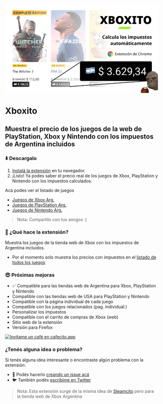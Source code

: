 ![Xboxito](/assets/github-cover.jpeg "Xboxito")

# Xboxito

## Muestra el precio de los juegos de la web de PlayStation, Xbox y Nintendo con los impuestos de Argentina incluidos

### ⬇️ Descargalo

1. [Instalá la extensión](https://chrome.google.com/webstore/detail/xboxito/kodbfkngjgckpmipedoomkdhhihioaio) en tu navegador.
2. ¡Listo! Ya podes saber el precio real de los juegos de Xbox, PlayStation y Nintendo con los impuestos calculados.

Acá podes ver el listado de juegos
- [Juegos de Xbox Arg.](https://www.xbox.com/es-ar/games/all-games)
- [Juegos de PlayStation Arg.](https://store.playstation.com/es-ar/category/35027334-375e-423b-b500-0d4d85eff784)
- [Juegos de Nintendo Arg.](https://store.nintendo.com.ar/)

> Nota: Compartilo con tus amigos :)


### 🙋 ¿Qué hace la extensión?

Muestra los juegos de la tienda web de Xbox con los impuestos de Argentina incluidos.

- Por el momento solo muestra los precios con impuestos en el [listado de todos los juegos](https://www.xbox.com/es-ar/games/all-games)

### 😎 Próximas mejoras
- ✅ Compatible para las tiendas web de Argentina para Xbox, PlayStation y Nintendo
- Compatible con las tiendas web de USA para PlayStation y Nintendo
- Compatible con la página individual de cada juego
- Compatible con los juegos relacionados (pag. individual.)
- Personalizar los impuestos
- Compatible con el carrito de compras de Xbox (web)
- Sitio web de la extensión
- Versión para Firefox

[![Invitame un café en cafecito.app](https://cdn.cafecito.app/imgs/buttons/button_2.svg)](https://cafecito.app/xboxito)

### ¿Tenés alguna idea o problema?

Si tenés alguna idea interesante o encontraste algún problema con la extensión:

- 🐞 Podés hacerlo [creando un issue acá](https://github.com/lucasromerodb/xboxito/issues/new/choose)
- 🐦 También podés [escribime en Twitter](https://twitter.com/GamePassDayOne)


> Nota: Esta extensión surge de la misma idea de [Steamcito](https://github.com/emilianog94/Steamcito-Precios-Steam-Argentina-Impuestos-Incluidos) pero para la tienda web de Xbox Argentina


